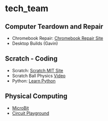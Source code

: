 # tech_team

## Computer Teardown and Repair
- Chromebook Repair: [Chromebook Repair Site](https://www.ifixit.com/Device/Lenovo_100e_Chromebook_2nd_Gen)
- Desktop Builds (Gavin)


## Scratch - Coding
- Scratch: [Scratch MIT Site](https://scratch.mit.edu)
- Scratch Ball Physics [Video](https://www.youtube.com/watch?v=Ge1DbXkyMKo)
- Python: [Learn Python](https://www.learnpython.org)


## Physical Computing
- [MicroBit](https://makecode.microbit.org)
- [Circuit Playground](https://makecode.adafruit.com)
